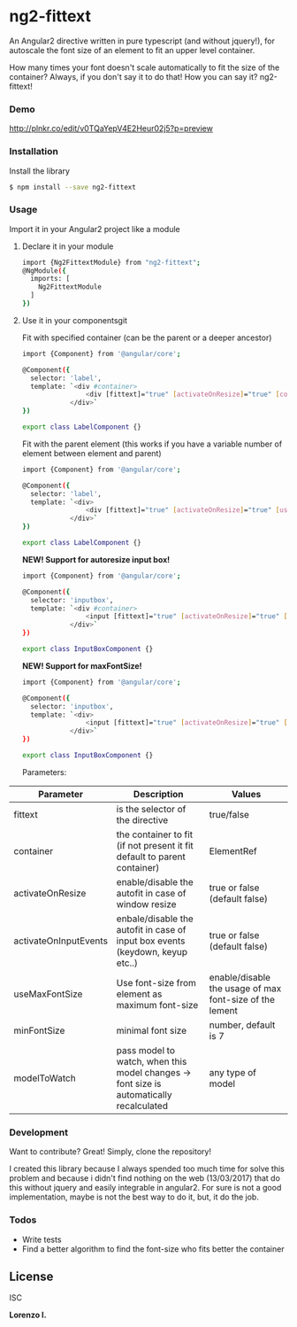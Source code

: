# ng2-fittext

An Angular2 directive written in pure typescript (and without jquery!), for autoscale the font size of an element to fit an upper level container.

How many times your font doesn't scale automatically to fit the size of the container? Always, if you don't say it to do that!
How you can say it? ng2-fittext!

### Demo

http://plnkr.co/edit/v0TQaYepV4E2Heur02j5?p=preview

### Installation

Install the library
```sh
$ npm install --save ng2-fittext
```

### Usage

Import it in your Angular2 project like a module

1) Declare it in your module
    ```sh
    import {Ng2FittextModule} from "ng2-fittext";
    @NgModule({
      imports: [
        Ng2FittextModule
      ]
    })

    ```

2) Use it in your componentsgit 

    Fit with specified container (can be the parent or a deeper ancestor)
    ```sh
   import {Component} from '@angular/core';

    @Component({
      selector: 'label',
      template: `<div #container>
                    <div [fittext]="true" [activateOnResize]="true" [container]="container" [useMaxFontSize]="false">Bla bla bla...</div>
                </div>`
    })

    export class LabelComponent {}
    ```


    Fit with the parent element (this works if you have a variable number of element between element and parent)
    ```sh
   import {Component} from '@angular/core';

    @Component({
      selector: 'label',
      template: `<div>
                    <div [fittext]="true" [activateOnResize]="true" [useMaxFontSize]="false">Bla bla bla...</div>
                </div>`
    })

    export class LabelComponent {}
    ```



    **NEW! Support for autoresize input box!**

    ```sh
   import {Component} from '@angular/core';

    @Component({
      selector: 'inputbox',
      template: `<div #container>
                    <input [fittext]="true" [activateOnResize]="true" [container]="container" [activateOnInputEvents]="true" [useMaxFontSize]="false">`,
                </div>`
    })

    export class InputBoxComponent {}
    ```



    **NEW! Support for maxFontSize!**

    ```sh
   import {Component} from '@angular/core';

    @Component({
      selector: 'inputbox',
      template: `<div>
                    <input [fittext]="true" [activateOnResize]="true" [activateOnInputEvents]="true" [useMaxFontSize]="true">`,
                </div>`
    })

    export class InputBoxComponent {}
    ```


   Parameters:

  | Parameter | Description | Values |
  | --- | --- | --- |
  | fittext | is the selector of the directive | true/false
  | container | the container to fit (if not present it fit default to parent container)| ElementRef
  | activateOnResize | enable/disable the autofit in case of window resize | true or false (default false)
  | activateOnInputEvents | enbale/disable the autofit in case of input box events (keydown, keyup etc..) | true or false (default false)
  | useMaxFontSize | Use font-size from element as maximum font-size | enable/disable the usage of max font-size of the lement
  | minFontSize | minimal font size | number, default is 7
  | modelToWatch | pass model to watch, when this model changes -> font size is automatically recalculated | any type of model


### Development

Want to contribute? Great!
Simply, clone the repository!

I created this library because I always spended too much time for solve this problem and because i didn't find nothing on the web (13/03/2017) that do this without jquery and easily integrable in angular2.
For sure is not a good implementation, maybe is not the best way to do it, but, it do the job.

### Todos

 - Write tests
 - Find a better algorithm to find the font-size who fits better the container

License
----

ISC


**Lorenzo I.**

